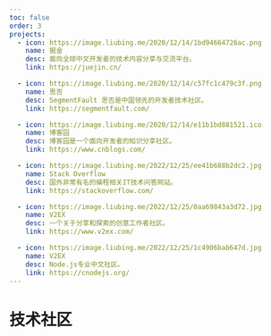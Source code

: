 ```yaml
---
toc: false
order: 3
projects:
  - icon: https://image.liubing.me/2020/12/14/1bd94664726ac.png
    name: 掘金
    desc: 面向全球中文开发者的技术内容分享与交流平台。
    link: https://juejin.cn/

  - icon: https://image.liubing.me/2020/12/14/c57fc1c479c3f.png
    name: 思否
    desc: SegmentFault 思否是中国领先的开发者技术社区。
    link: https://segmentfault.com/

  - icon: https://image.liubing.me/2020/12/14/e11b1bd881521.ico
    name: 博客园
    desc: 博客园是一个面向开发者的知识分享社区。
    link: https://www.cnblogs.com/

  - icon: https://image.liubing.me/2022/12/25/ee41b688b2dc2.jpg
    name: Stack Overflow
    desc: 国外非常有名的编程相关IT技术问答网站。
    link: https://stackoverflow.com/

  - icon: https://image.liubing.me/2022/12/25/0aa69843a3d72.jpg
    name: V2EX
    desc: 一个关于分享和探索的创意工作者社区。
    link: https://www.v2ex.com/

  - icon: https://image.liubing.me/2022/12/25/1c4906bab647d.jpg
    name: V2EX
    desc: Node.js专业中文社区。
    link: https://cnodejs.org/
---
```


# 技术社区

<ProjectPanel />

